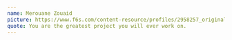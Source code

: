```yaml
---
name: Merouane Zouaid
picture: https://www.f6s.com/content-resource/profiles/2958257_original.jpg
quote: You are the greatest project you will ever work on. 
---
```

